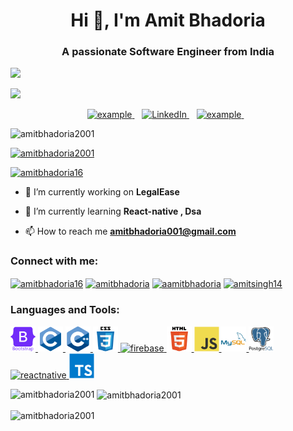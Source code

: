 
<h1 align="center">Hi 👋, I'm Amit Bhadoria</h1>
<h3 align="center">A passionate Software Engineer from India</h3>

<img src="https://raw.githubusercontent.com/MartinHeinz/MartinHeinz/master/wave.gif" width=30px>


<p>
  <img src="https://readme-typing-svg.herokuapp.com?&font=IBM+Plex+Sans&color=abcdef&size=20&lines=Welcome+to+my+GitHub+Profile!;I'm+a+Programmer;I'm+a+Android+Developer;I'm+a++Computer+Science+Undergraduate" />
</p>

<p align="center">
  <a href="mailto:amitbhadoria2001@gmail.com?subject=Feedback%20From%20Github&body=Hello," target="_blank">
    <img src="https://img.shields.io/badge/Gmail-D14836?style=for-the-badge&logo=gmail&logoColor=white" alt="example"/>
  </a>&nbsp;&nbsp;
  <a href="https://www.linkedin.com/in/amitbhadoria" target="_blank">
    <img alt="LinkedIn" src="https://img.shields.io/badge/LinkedIn-0077B5?style=for-the-badge&logo=linkedin&logoColor=white">
  </a>&nbsp;&nbsp;
  <a href="https://twitter.com/amitbhadoria16" target="_blank">
    <img src="https://img.shields.io/badge/Twitter-1DA1F2.svg?style=for-the-badge&logo=twitter&logoColor=white" alt="example"/>
  </a>&nbsp;&nbsp;
</p>


<p align="left"> <img src="https://komarev.com/ghpvc/?username=amitbhadoria2001&label=Profile%20views&color=0e75b6&style=flat" alt="amitbhadoria2001" /> </p>

<p align="left"> <a href="https://github.com/ryo-ma/github-profile-trophy"><img src="https://github-profile-trophy.vercel.app/?username=amitbhadoria2001" alt="amitbhadoria2001" /></a> </p>

<p align="left"> <a href="https://twitter.com/amitbhadoria16" target="blank"><img src="https://img.shields.io/twitter/follow/amitbhadoria16?logo=twitter&style=for-the-badge" alt="amitbhadoria16" /></a> </p>

- 🔭 I’m currently working on **LegalEase**

- 🌱 I’m currently learning **React-native , Dsa**

- 📫 How to reach me **amitbhadoria001@gmail.com**

<h3 align="left">Connect with me:</h3>
<p align="left">
<a href="https://twitter.com/amitbhadoria16" target="blank"><img align="center" src="https://raw.githubusercontent.com/rahuldkjain/github-profile-readme-generator/master/src/images/icons/Social/twitter.svg" alt="amitbhadoria16" height="30" width="40" /></a>
<a href="https://linkedin.com/in/amitbhadoria" target="blank"><img align="center" src="https://raw.githubusercontent.com/rahuldkjain/github-profile-readme-generator/master/src/images/icons/Social/linked-in-alt.svg" alt="amitbhadoria" height="30" width="40" /></a>
<a href="https://instagram.com/aamitbhadoria" target="blank"><img align="center" src="https://raw.githubusercontent.com/rahuldkjain/github-profile-readme-generator/master/src/images/icons/Social/instagram.svg" alt="aamitbhadoria" height="30" width="40" /></a>
<a href="https://www.leetcode.com/amitsingh14" target="blank"><img align="center" src="https://raw.githubusercontent.com/rahuldkjain/github-profile-readme-generator/master/src/images/icons/Social/leet-code.svg" alt="amitsingh14" height="30" width="40" /></a>
</p>

<h3 align="left">Languages and Tools:</h3>
<p align="left"> <a href="https://getbootstrap.com" target="_blank" rel="noreferrer"> <img src="https://raw.githubusercontent.com/devicons/devicon/master/icons/bootstrap/bootstrap-plain-wordmark.svg" alt="bootstrap" width="40" height="40"/> </a> <a href="https://www.cprogramming.com/" target="_blank" rel="noreferrer"> <img src="https://raw.githubusercontent.com/devicons/devicon/master/icons/c/c-original.svg" alt="c" width="40" height="40"/> </a> <a href="https://www.w3schools.com/cpp/" target="_blank" rel="noreferrer"> <img src="https://raw.githubusercontent.com/devicons/devicon/master/icons/cplusplus/cplusplus-original.svg" alt="cplusplus" width="40" height="40"/> </a> <a href="https://www.w3schools.com/css/" target="_blank" rel="noreferrer"> <img src="https://raw.githubusercontent.com/devicons/devicon/master/icons/css3/css3-original-wordmark.svg" alt="css3" width="40" height="40"/> </a> <a href="https://firebase.google.com/" target="_blank" rel="noreferrer"> <img src="https://www.vectorlogo.zone/logos/firebase/firebase-icon.svg" alt="firebase" width="40" height="40"/> </a> <a href="https://www.w3.org/html/" target="_blank" rel="noreferrer"> <img src="https://raw.githubusercontent.com/devicons/devicon/master/icons/html5/html5-original-wordmark.svg" alt="html5" width="40" height="40"/> </a> <a href="https://developer.mozilla.org/en-US/docs/Web/JavaScript" target="_blank" rel="noreferrer"> <img src="https://raw.githubusercontent.com/devicons/devicon/master/icons/javascript/javascript-original.svg" alt="javascript" width="40" height="40"/> </a> <a href="https://www.mysql.com/" target="_blank" rel="noreferrer"> <img src="https://raw.githubusercontent.com/devicons/devicon/master/icons/mysql/mysql-original-wordmark.svg" alt="mysql" width="40" height="40"/> </a> <a href="https://www.postgresql.org" target="_blank" rel="noreferrer"> <img src="https://raw.githubusercontent.com/devicons/devicon/master/icons/postgresql/postgresql-original-wordmark.svg" alt="postgresql" width="40" height="40"/> </a> <a href="https://reactnative.dev/" target="_blank" rel="noreferrer"> <img src="https://reactnative.dev/img/header_logo.svg" alt="reactnative" width="40" height="40"/> </a> <a href="https://www.typescriptlang.org/" target="_blank" rel="noreferrer"> <img src="https://raw.githubusercontent.com/devicons/devicon/master/icons/typescript/typescript-original.svg" alt="typescript" width="40" height="40"/> </a> </p>

<p><img align="left" src="https://github-readme-stats.vercel.app/api/top-langs?username=amitbhadoria2001&show_icons=true&locale=en&layout=compact" alt="amitbhadoria2001" /></p>

<p>&nbsp;<img align="center" src="https://github-readme-stats.vercel.app/api?username=amitbhadoria2001&show_icons=true&locale=en" alt="amitbhadoria2001" /></p>

<p><img align="center" src="https://github-readme-streak-stats.herokuapp.com/?user=amitbhadoria2001&" alt="amitbhadoria2001" /></p>
